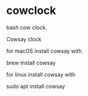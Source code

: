 # cowclock
bash cow clock.

Cowsay clock

for macOS install cowsay with

brew install cowsay

for linux install cowsay with

sudo apt install cowsay
